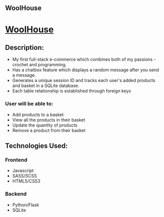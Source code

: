 ## WoolHouse

# <a href="https://eea96.pythonanywhere.com/">WoolHouse</a>

## Description:
- My first full-stack e-commerce which combines both of my passions - crochet and programming.
- Has a chatbox feature which displays a random message after you send a message.
- Generates a unique session ID and tracks each user's added products and basket in a SQLite database.
- Each table relationship is established through foreign keys

### User will be able to:
- Add products to a basket
- View all the products in their basket
- Update the quantity of products
- Remove a product from their basket

## Technologies Used:
### Frontend
- Javascript
- SASS/SCSS
- HTML5/CSS3

### Backend
- Python/Flask
- SQLite
